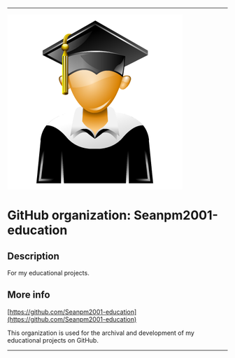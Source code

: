 
***

![EducationIcon.png failed to load. The file may be missing or corrupt. Check the file path for errors first.](/AdditionalInfo/1/Seanpm2001-education/EducationIcon.png)

# GitHub organization: Seanpm2001-education

## Description

For my educational projects.

## More info

[https://github.com/Seanpm2001-education](https://github.com/Seanpm2001-education)

This organization is used for the archival and development of my educational projects on GitHub.

***
